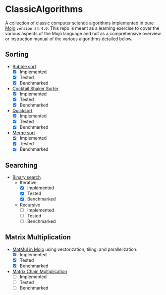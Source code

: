 # ClassicAlgorithms

A collection of classic computer science algorithms implemented in pure [Mojo](https://www.modular.com/max/mojo) `version 24.4.0`. This repo is meant as a learning exercise to cover the various aspects of the Mojo language and not as a comprehensive overview or instruction manual of the various algorithms detailed below.

## Sorting

- [Bubble sort](https://en.wikipedia.org/wiki/Bubble_sort)
  - [X] Implemented
  - [X] Tested
  - [X] Benchmarked

- [Cocktail Shaker Sorter](https://en.wikipedia.org/wiki/Cocktail_shaker_sort)
  - [X] Implemented
  - [X] Tested
  - [X] Benchmarked

- [Quicksort](https://en.wikipedia.org/wiki/Quicksort)
  - [X] Implemented
  - [X] Tested
  - [X] Benchmarked

- [Merge sort](https://en.wikipedia.org/wiki/Merge_sort)
  - [X] Implemented
  - [X] Tested
  - [X] Benchmarked

## Searching

- [Binary search](https://en.wikipedia.org/wiki/Binary_search)
  - Iterative
    - [X] Implemented
    - [X] Tested
    - [X] Benchmarked
  - Recursive
    - [ ] Implemented
    - [ ] Tested
    - [ ] Benchmarked

## Matrix Multiplication

- [MatMul in Mojo](https://docs.modular.com/mojo/notebooks/Matmul) using vectorization, tiling, and parallelization.
  - [X] Implemented
  - [X] Tested
  - [X] Benchmarked

- [Matrix Chain Multiplication](https://en.wikipedia.org/wiki/Matrix_chain_multiplication)
  - [ ] Implemented
  - [ ] Tested
  - [ ] Benchmarked

